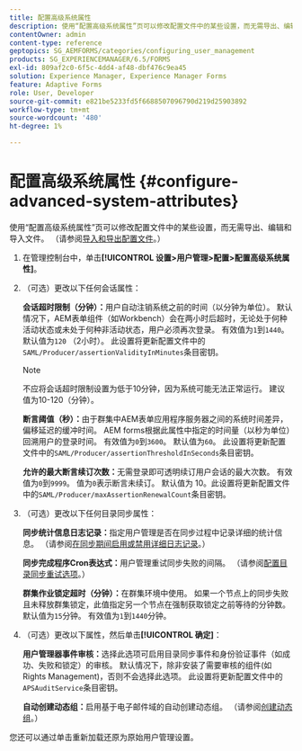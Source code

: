 ```yaml
---
title: 配置高级系统属性
description: 使用“配置高级系统属性”页可以修改配置文件中的某些设置，而无需导出、编辑和导入文件。
contentOwner: admin
content-type: reference
geptopics: SG_AEMFORMS/categories/configuring_user_management
products: SG_EXPERIENCEMANAGER/6.5/FORMS
exl-id: 809af2c0-6f5c-4dd4-af48-dbf476c9ea45
solution: Experience Manager, Experience Manager Forms
feature: Adaptive Forms
role: User, Developer
source-git-commit: e821be5233fd5f6688507096790d219d25903892
workflow-type: tm+mt
source-wordcount: '480'
ht-degree: 1%

---
```


# 配置高级系统属性 {#configure-advanced-system-attributes}

使用“配置高级系统属性”页可以修改配置文件中的某些设置，而无需导出、编辑和导入文件。 （请参阅[导入和导出配置文件](/help/forms/using/admin-help/importing-exporting-configuration-file.md#importing-and-exporting-the-configuration-file)。）

1. 在管理控制台中，单击&#x200B;**[!UICONTROL 设置>用户管理>配置>配置高级系统属性]**。
1. （可选）更改以下任何会话属性：

   **会话超时限制（分钟）：**&#x200B;用户自动注销系统之前的时间（以分钟为单位）。 默认情况下，AEM表单组件（如Workbench）会在两小时后超时，无论处于何种活动状态或未处于何种非活动状态，用户必须再次登录。 有效值为`1`到`1440`。 默认值为`120` （2小时）。 此设置将更新配置文件中的`SAML/Producer/assertionValidityInMinutes`条目密钥。

   >[!NOTE]
   >
   >不应将会话超时限制设置为低于10分钟，因为系统可能无法正常运行。 建议值为10-120（分钟）。

   **断言阈值（秒）：**&#x200B;由于群集中AEM表单应用程序服务器之间的系统时间差异，偏移延迟的缓冲时间。 AEM forms根据此属性中指定的时间量（以秒为单位）回溯用户的登录时间。 有效值为`0`到`3600`。 默认值为`60`。 此设置将更新配置文件中的`SAML/Producer/assertionThresholdInSeconds`条目密钥。

   **允许的最大断言续订次数：**&#x200B;无需登录即可透明续订用户会话的最大次数。 有效值为`0`到`9999`。 值为`0`表示断言未续订。 默认值为 10。此设置将更新配置文件中的`SAML/Producer/maxAssertionRenewalCount`条目密钥。

1. （可选）更改以下任何目录同步属性：

   **同步统计信息日志记录：**&#x200B;指定用户管理是否在同步过程中记录详细的统计信息。 （请参阅[在同步期间启用或禁用详细日志记录](/help/forms/using/admin-help/synchronizing-directories.md#enable-or-disable-detailed-logging-during-synchronization)。）

   **同步完成程序Cron表达式：**&#x200B;用户管理重试同步失败的间隔。 （请参阅[配置目录同步重试选项](/help/forms/using/admin-help/synchronizing-directories.md#configure-the-directory-synchronization-retry-option)。）

   **群集作业锁定超时（分钟）：**&#x200B;在群集环境中使用。 如果一个节点上的同步失败且未释放群集锁定，此值指定另一个节点在强制获取锁定之前等待的分钟数。 默认值为`15`分钟。 有效值为`1`到`1440`分钟。

1. （可选）更改以下属性，然后单击&#x200B;**[!UICONTROL 确定]**：

   **用户管理器事件审核：**&#x200B;选择此选项可启用目录同步事件和身份验证事件（如成功、失败和锁定）的审核。 默认情况下，除非安装了需要审核的组件(如Rights Management)，否则不会选择此选项。 此设置将更新配置文件中的`APSAuditService`条目密钥。

   **自动创建动态组：**&#x200B;启用基于电子邮件域的自动创建动态组。 （请参阅[创建动态组](/help/forms/using/admin-help/creating-configuring-groups.md#create-a-dynamic-group)。）

您还可以通过单击重新加载还原为原始用户管理设置。

